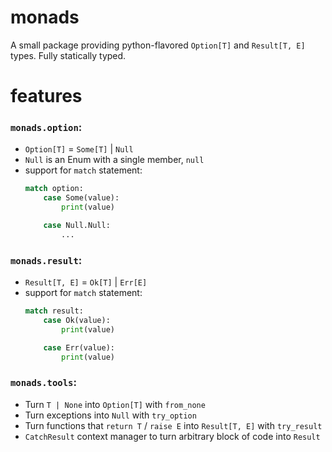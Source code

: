 # monads

A small package providing python-flavored `Option[T]` and `Result[T, E]` types. Fully statically typed.

# features

### `monads.option`:
- `Option[T]` = `Some[T]` | `Null`
- `Null` is an Enum with a single member, `null`
- support for `match` statement:
  ```py
  match option:
      case Some(value):
          print(value)

      case Null.Null:
          ...
  ```

### `monads.result`:
- `Result[T, E]` = `Ok[T]` | `Err[E]`
- support for `match` statement:
  ```py
  match result:
      case Ok(value):
          print(value)

      case Err(value):
          print(value)
  ```

### `monads.tools`:
- Turn `T | None` into `Option[T]` with `from_none`
- Turn exceptions into `Null` with `try_option`
- Turn functions that `return T` / `raise E` into `Result[T, E]` with `try_result`
- `CatchResult` context manager to turn arbitrary block of code into `Result`
